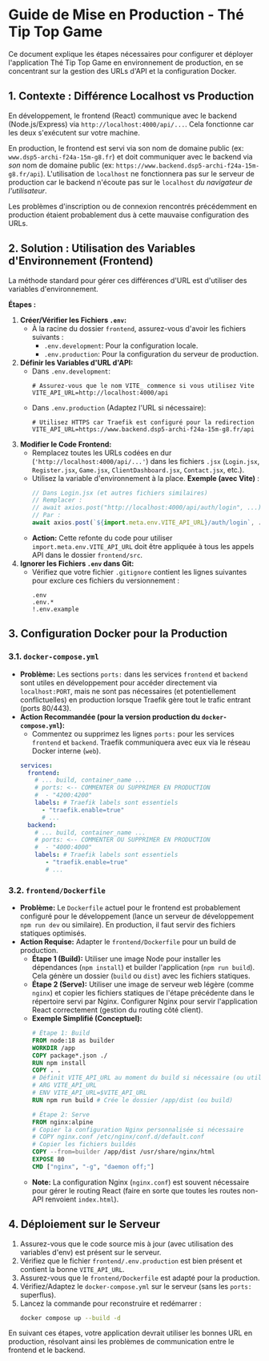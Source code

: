 # Guide de Mise en Production - Thé Tip Top Game

Ce document explique les étapes nécessaires pour configurer et déployer l'application Thé Tip Top Game en environnement de production, en se concentrant sur la gestion des URLs d'API et la configuration Docker.

## 1. Contexte : Différence Localhost vs Production

En développement, le frontend (React) communique avec le backend (Node.js/Express) via `http://localhost:4000/api/...`. Cela fonctionne car les deux s'exécutent sur votre machine.

En production, le frontend est servi via son nom de domaine public (ex: `www.dsp5-archi-f24a-15m-g8.fr`) et doit communiquer avec le backend via *son* nom de domaine public (ex: `https://www.backend.dsp5-archi-f24a-15m-g8.fr/api`). L'utilisation de `localhost` ne fonctionnera pas sur le serveur de production car le backend n'écoute pas sur le `localhost` *du navigateur de l'utilisateur*.

Les problèmes d'inscription ou de connexion rencontrés précédemment en production étaient probablement dus à cette mauvaise configuration des URLs.

## 2. Solution : Utilisation des Variables d'Environnement (Frontend)

La méthode standard pour gérer ces différences d'URL est d'utiliser des variables d'environnement.

**Étapes :**

1.  **Créer/Vérifier les Fichiers `.env`:**
    *   À la racine du dossier `frontend`, assurez-vous d'avoir les fichiers suivants :
        *   `.env.development`: Pour la configuration locale.
        *   `.env.production`: Pour la configuration du serveur de production.
2.  **Définir les Variables d'URL d'API:**
    *   Dans `.env.development`:
        ```env
        # Assurez-vous que le nom VITE_ commence si vous utilisez Vite
        VITE_API_URL=http://localhost:4000/api
        ```
    *   Dans `.env.production` (Adaptez l'URL si nécessaire):
        ```env
        # Utilisez HTTPS car Traefik est configuré pour la redirection
        VITE_API_URL=https://www.backend.dsp5-archi-f24a-15m-g8.fr/api
        ```
3.  **Modifier le Code Frontend:**
    *   Remplacez toutes les URLs codées en dur (`'http://localhost:4000/api/...'`) dans les fichiers `.jsx` (`Login.jsx`, `Register.jsx`, `Game.jsx`, `ClientDashboard.jsx`, `Contact.jsx`, etc.).
    *   Utilisez la variable d'environnement à la place. **Exemple (avec Vite)** :
        ```javascript
        // Dans Login.jsx (et autres fichiers similaires)
        // Remplacer :
        // await axios.post("http://localhost:4000/api/auth/login", ...);
        // Par :
        await axios.post(`${import.meta.env.VITE_API_URL}/auth/login`, ...);
        ```
    *   **Action:** Cette refonte du code pour utiliser `import.meta.env.VITE_API_URL` doit être appliquée à tous les appels API dans le dossier `frontend/src`.
4.  **Ignorer les Fichiers `.env` dans Git:**
    *   Vérifiez que votre fichier `.gitignore` contient les lignes suivantes pour exclure ces fichiers du versionnement :
        ```
        .env
        .env.*
        !.env.example
        ```

## 3. Configuration Docker pour la Production

### 3.1. `docker-compose.yml`

*   **Problème:** Les sections `ports:` dans les services `frontend` et `backend` sont utiles en développement pour accéder directement via `localhost:PORT`, mais ne sont pas nécessaires (et potentiellement conflictuelles) en production lorsque Traefik gère tout le trafic entrant (ports 80/443).
*   **Action Recommandée (pour la version production du `docker-compose.yml`):**
    *   Commentez ou supprimez les lignes `ports:` pour les services `frontend` et `backend`. Traefik communiquera avec eux via le réseau Docker interne (`web`).
    ```yaml
    services:
      frontend:
        # ... build, container_name ...
        # ports: <-- COMMENTER OU SUPPRIMER EN PRODUCTION
        #  - "4200:4200"
        labels: # Traefik labels sont essentiels
          - "traefik.enable=true"
          # ...
      backend:
        # ... build, container_name ...
        # ports: <-- COMMENTER OU SUPPRIMER EN PRODUCTION
        #  - "4000:4000"
        labels: # Traefik labels sont essentiels
           - "traefik.enable=true"
           # ...
    ```

### 3.2. `frontend/Dockerfile`

*   **Problème:** Le `Dockerfile` actuel pour le frontend est probablement configuré pour le développement (lance un serveur de développement `npm run dev` ou similaire). En production, il faut servir des fichiers statiques optimisés.
*   **Action Requise:** Adapter le `frontend/Dockerfile` pour un build de production.
    *   **Étape 1 (Build):** Utiliser une image Node pour installer les dépendances (`npm install`) et builder l'application (`npm run build`). Cela génère un dossier (`build` ou `dist`) avec les fichiers statiques.
    *   **Étape 2 (Serve):** Utiliser une image de serveur web légère (comme `nginx`) et copier les fichiers statiques de l'étape précédente dans le répertoire servi par Nginx. Configurer Nginx pour servir l'application React correctement (gestion du routing côté client).
    *   **Exemple Simplifié (Conceptuel):**
        ```dockerfile
        # Étape 1: Build
        FROM node:18 as builder
        WORKDIR /app
        COPY package*.json ./
        RUN npm install
        COPY . .
        # Définit VITE_API_URL au moment du build si nécessaire (ou utiliser args)
        # ARG VITE_API_URL
        # ENV VITE_API_URL=$VITE_API_URL
        RUN npm run build # Crée le dossier /app/dist (ou build)

        # Étape 2: Serve
        FROM nginx:alpine
        # Copier la configuration Nginx personnalisée si nécessaire
        # COPY nginx.conf /etc/nginx/conf.d/default.conf
        # Copier les fichiers buildés
        COPY --from=builder /app/dist /usr/share/nginx/html
        EXPOSE 80
        CMD ["nginx", "-g", "daemon off;"]
        ```
    *   **Note:** La configuration Nginx (`nginx.conf`) est souvent nécessaire pour gérer le routing React (faire en sorte que toutes les routes non-API renvoient `index.html`).

## 4. Déploiement sur le Serveur

1.  Assurez-vous que le code source mis à jour (avec utilisation des variables d'env) est présent sur le serveur.
2.  Vérifiez que le fichier `frontend/.env.production` est bien présent et contient la bonne `VITE_API_URL`.
3.  Assurez-vous que le `frontend/Dockerfile` est adapté pour la production.
4.  Vérifiez/Adaptez le `docker-compose.yml` sur le serveur (sans les `ports:` superflus).
5.  Lancez la commande pour reconstruire et redémarrer :
    ```bash
    docker compose up --build -d
    ```

En suivant ces étapes, votre application devrait utiliser les bonnes URL en production, résolvant ainsi les problèmes de communication entre le frontend et le backend.
